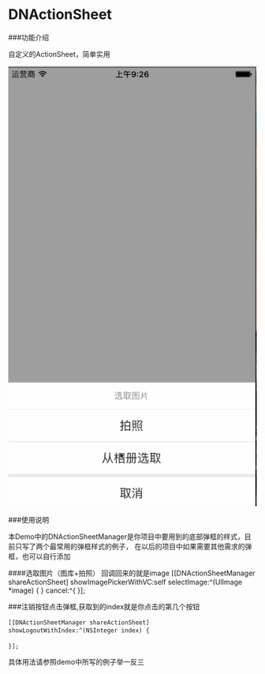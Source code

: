 # DNActionSheet

###功能介绍

自定义的ActionSheet，简单实用

![snapshot](https://github.com/626600815/DNActionSheet/blob/master/DNActionSheet/DNActionSheet/ActionSheet.gif)

###使用说明

本Demo中的DNActionSheetManager是你项目中要用到的底部弹框的样式，目前只写了两个最常用的弹框样式的例子，
在以后的项目中如果需要其他需求的弹框，也可以自行添加

####选取图片（图库+拍照） 回调回来的就是image
    [[DNActionSheetManager shareActionSheet] showImagePickerWithVC:self selectImage:^(UIImage *image) {
    } cancel:^{
    }];

###注销按钮点击弹框,获取到的index就是你点击的第几个按钮

    [[DNActionSheetManager shareActionSheet] showLogoutWithIndex:^(NSInteger index) {
        
    }];

具体用法请参照demo中所写的例子举一反三
